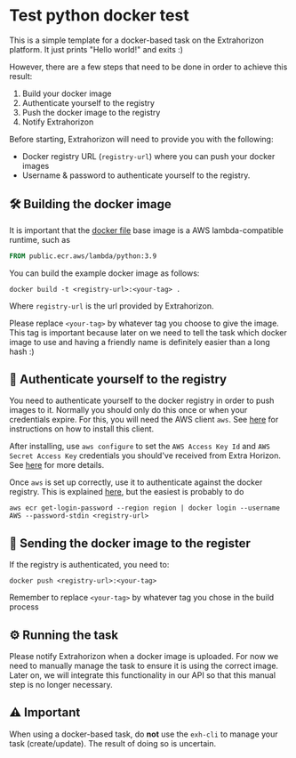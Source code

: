 # Test python docker test

This is a simple template for a docker-based task on the Extrahorizon platform. It just prints "Hello world!" and exits :)

However, there are a few steps that need to be done in order to achieve this result:

1. Build your docker image
2. Authenticate yourself to the registry
3. Push the docker image to the registry
4. Notify Extrahorizon

Before starting, Extrahorizon will need to provide you with the following:
* Docker registry URL (`registry-url`) where you can push your docker images
* Username & password to authenticate yourself to the registry.

## 🛠️ Building the docker image

It is important that the [docker file](./Dockerfile) base image is a AWS lambda-compatible runtime, such as

```Dockerfile
FROM public.ecr.aws/lambda/python:3.9
```

You can build the example docker image as follows:

```
docker build -t <registry-url>:<your-tag> .
```

Where `registry-url` is the url provided by Extrahorizon.

Please replace `<your-tag>` by whatever tag you choose to give the image. This tag is important because later on we need to tell the task which docker image to use
and having a friendly name is definitely easier than a long hash :)

## 🔐 Authenticate yourself to the registry

You need to authenticate yourself to the docker registry in order to push images to it. Normally you should only do this once or when your credentials expire. For this, you will need the AWS client `aws`. See [here](https://docs.aws.amazon.com/cli/latest/userguide/getting-started-install.html) for instructions on how to install this client.

After installing, use `aws configure` to set the `AWS Access Key Id` and `AWS Secret Access Key` credentials you should've received from Extra Horizon. See [here](https://docs.aws.amazon.com/cli/latest/userguide/getting-started-quickstart.html) for more details.  

Once `aws` is set up correctly, use it to authenticate against the docker registry. This is explained [here](https://docs.aws.amazon.com/AmazonECR/latest/userguide/registry_auth.html), but the easiest is probably to do

```
aws ecr get-login-password --region region | docker login --username AWS --password-stdin <registry-url>
```

## 🚚 Sending the docker image to the register

If the registry is authenticated, you need to:

```
docker push <registry-url>:<your-tag>
```

Remember to replace `<your-tag>` by whatever tag you chose in the build process

## ⚙️ Running the task

Please notify Extrahorizon when a docker image is uploaded. For now we need to manually manage the task to ensure it is using the
correct image. Later on, we will integrate this functionality in our API so that this manual step is no longer necessary.

## ⚠️ Important

When using a docker-based task, do **not** use the `exh-cli` to manage your task (create/update). The result of doing so is uncertain.
